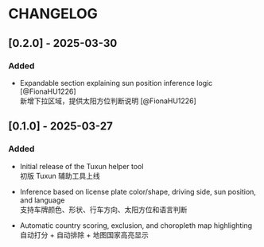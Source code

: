 # CHANGELOG

## [0.2.0] - 2025-03-30
### Added
- Expandable section explaining sun position inference logic [@FionaHU1226]  
  新增下拉区域，提供太阳方位判断说明 [@FionaHU1226]

## [0.1.0] - 2025-03-27
### Added
- Initial release of the Tuxun helper tool  
  初版 Tuxun 辅助工具上线

- Inference based on license plate color/shape, driving side, sun position, and language  
  支持车牌颜色、形状、行车方向、太阳方位和语言判断

- Automatic country scoring, exclusion, and choropleth map highlighting  
  自动打分 + 自动排除 + 地图国家高亮显示
